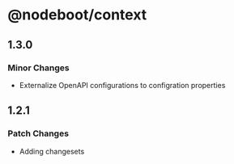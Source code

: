 # @nodeboot/context

## 1.3.0

### Minor Changes

-   Externalize OpenAPI configurations to configration properties

## 1.2.1

### Patch Changes

-   Adding changesets
